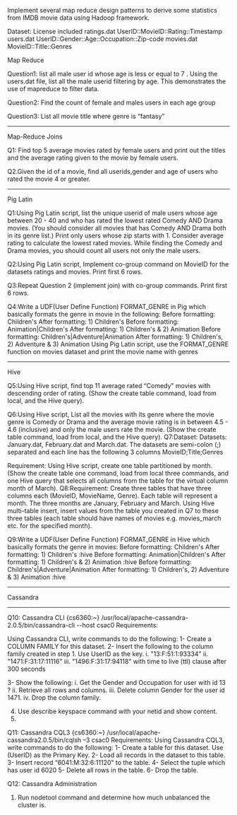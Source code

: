 Implement several map reduce design patterns to derive some statistics from IMDB movie data using Hadoop framework. 


Dataset: License included
ratings.dat UserID::MovieID::Rating::Timestamp
users.dat UserID::Gender::Age::Occupation::Zip-code
movies.dat MovieID::Title::Genres


Map Reduce

Question1:
list all male user id whose age is less or equal to 7 .
Using the users.dat file, list all the male userid filtering by age. This demonstrates the
use of mapreduce to filter data.

Question2:
Find the count of female and males users in each age group

Question3:
List all movie title where genre is “fantasy”

********************************************************************************************

Map-Reduce Joins

Q1: Find top 5 average movies rated by female users and print out the titles and
the average rating given to the movie by female users.

Q2.Given the id of a movie, find all userids,gender and age of users who rated the
movie 4 or greater.

*********************************************************************************************

Pig Latin

Q1:Using Pig Latin script, list the unique userid of male users whose age between 20 - 40 and who has rated the lowest rated Comedy AND Drama movies. (You should consider all movies that has Comedy AND Drama both in its genre list.)
Print only users whose zip starts with 1. Consider average rating to calculate the lowest rated movies. While finding the Comedy and Drama movies, you should count all users not only the male users.

Q2:Using Pig Latin script, Implement co-group command on MovieID for the datasets ratings and movies. Print first 6 rows.

Q3:Repeat Question 2 (implement join) with co-group commands. Print first 6 rows.

Q4:Write a UDF(User Define Function) FORMAT_GENRE in Pig which basically formats the genre in movie in the following:
Before formatting: Children's
After formatting: 1) Children's <NetId>
Before formatting: Animation|Children's
After formatting: 1) Children's & 2) Animation <NetId>
Before formatting: Children's|Adventure|Animation
After formatting: 1) Children's, 2) Adventure & 3) Animation <NetId>
Using Pig Latin script, use the FORMAT_GENRE function on movies dataset and print the movie name with genres


*********************************************************************************************

Hive

Q5:Using Hive script, find top 11 average rated “Comedy" movies with descending order of rating. (Show the create table command, load from local, and the Hive query).


Q6:Using Hive script, List all the movies with its genre where the movie genre is Comedy or Drama and the average movie rating is in between 4.5 - 4.6 (inclusive) and only the male users rate the movie. (Show the create table command, load from local, and the Hive query).
Q7:Dataset:
Datasets:  January.dat, February.dat and March.dat. The datasets are semi-colon (;) separated and each line has the following 3 columns MovieID;Title;Genres

Requirement:
Using Hive script, create one table partitioned by month. (Show the create table one command, load from local three commands, and one Hive query that selects all columns from the table for the virtual column month of March).
Q8:Requirement:
Create three tables that have three columns each (MovieID, MovieName, Genre). Each table will
represent a month. The three months are January, February and March.
Using Hive multi-table insert, insert values from the table you created in Q7 to these three tables (each table should have names of movies e.g. movies_march etc. for the specified month).

Q9:Write a UDF(User Define Function) FORMAT_GENRE in Hive which basically formats the genre in movies:
Before formatting: Children's
After formatting: 1) Children's <NetId> :hive
Before formatting: Animation|Children's
After formatting: 1) Children's & 2) Animation <NetId> :hive
Before formatting: Children's|Adventure|Animation
After formatting: 1) Children's, 2) Adventure & 3) Animation <NetId> :hive


*********************************************************************************************

Cassandra

*********************************************************************************************
Q10: Cassandra CLI
{cs6360:~} /usr/local/apache-cassandra-2.0.5/bin/cassandra-cli --host csac0
Requirements:

Using Cassandra CLI, write commands to do the following:
1- Create a COLUMN FAMILY for this dataset.
2- Insert the following to the column family created in step 1. Use UserID as the key.
i. "13:F:51:1:93334"
ii. "1471:F:31:17:11116"
iii. "1496:F:31:17:94118" with time to live (ttl) clause after 300 seconds

3- Show the following:
i. Get the Gender and Occupation for user with id 13 ?
ii. Retrieve all rows and columns.
iii. Delete column Gender for the user id 1471.
iv. Drop the column family.

4. Use describe keyspace command with your netid and show content.
5. 

Q11: Cassandra CQL3
{cs6360:~} /usr/local/apache-cassandra2.0.5/bin/cqlsh –3 csac0
Requirements:
Using Cassandra CQL3, write commands to do the following:
1- Create a table for this dataset. Use (UserID) as the Primary Key.
2- Load all records in the dataset to this table.
3- Insert record “6041:M:32:6:11120" to the table.
4- Select the tuple which has user id 6020
5- Delete all rows in the table.
6- Drop the table.


Q12: Cassandra Administration
1) Run nodetool command and determine how much unbalanced the cluster is.
